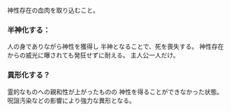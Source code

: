 神性存在の血肉を取り込むこと。

### 半神化する：
人の身でありながら神性を獲得し
半神となることで、死を喪失する。
神性存在からの威光に曝されても発狂せずに耐える。
主人公一人だけ。

### 異形化する？
霊的なものへの親和性が上がったものの
神性を得ることができなかった状態。
呪詛汚染などの影響により強力な異形となる。






